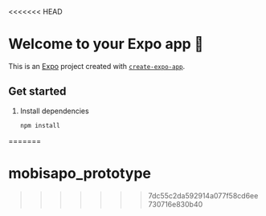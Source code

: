 <<<<<<< HEAD
# Welcome to your Expo app 👋

This is an [Expo](https://expo.dev) project created with [`create-expo-app`](https://www.npmjs.com/package/create-expo-app).

## Get started

1. Install dependencies

   ```bash
   npm install
   ```
=======
# mobisapo_prototype
>>>>>>> 7dc55c2da592914a077f58cd6ee730716e830b40
